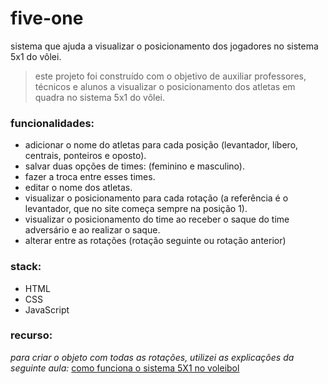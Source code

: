 # five-one

sistema que ajuda a visualizar o posicionamento dos jogadores no sistema 5x1 do vôlei. 

> este projeto foi construído com o objetivo de auxiliar professores, técnicos e alunos a visualizar o posicionamento dos atletas em quadra no sistema 5x1 do vôlei.

### funcionalidades:
- adicionar o nome do atletas para cada posição (levantador, líbero, centrais, ponteiros e oposto).
- salvar duas opções de times: (feminino e masculino).
- fazer a troca entre esses times.
- editar o nome dos atletas.
- visualizar o posicionamento para cada rotação (a referência é o levantador, que no site começa sempre na posição 1).
- visualizar o posicionamento do time ao receber o saque do time adversário e ao realizar o saque.
- alterar entre as rotações (rotação seguinte ou rotação anterior)

### stack:
- HTML
- CSS
- JavaScript

### recurso:
_para criar o objeto com todas as rotações, utilizei as explicações da seguinte aula:_ [como funciona o sistema 5X1 no voleibol](https://www.youtube.com/watch?v=rvLPh8HJ3vk&pp=ygUDNXgx)
